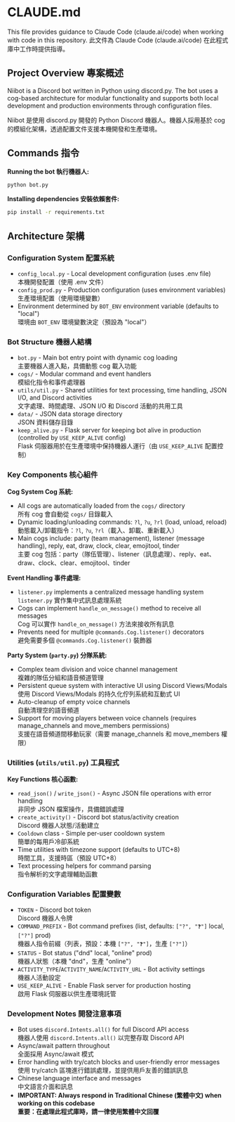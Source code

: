 # CLAUDE.md

This file provides guidance to Claude Code (claude.ai/code) when working with code in this repository.
此文件為 Claude Code (claude.ai/code) 在此程式庫中工作時提供指導。

## Project Overview 專案概述

Niibot is a Discord bot written in Python using discord.py. The bot uses a cog-based architecture for modular functionality and supports both local development and production environments through configuration files.

Niibot 是使用 discord.py 開發的 Python Discord 機器人。機器人採用基於 cog 的模組化架構，透過配置文件支援本機開發和生產環境。

## Commands 指令

**Running the bot 執行機器人:**
```bash
python bot.py
```

**Installing dependencies 安裝依賴套件:**
```bash
pip install -r requirements.txt
```

## Architecture 架構

### Configuration System 配置系統
- `config_local.py` - Local development configuration (uses .env file)  
  本機開發配置（使用 .env 文件）
- `config_prod.py` - Production configuration (uses environment variables)  
  生產環境配置（使用環境變數）
- Environment determined by `BOT_ENV` environment variable (defaults to "local")  
  環境由 `BOT_ENV` 環境變數決定（預設為 "local"）

### Bot Structure 機器人結構
- `bot.py` - Main bot entry point with dynamic cog loading  
  主要機器人進入點，具備動態 cog 載入功能
- `cogs/` - Modular command and event handlers  
  模組化指令和事件處理器
- `utils/util.py` - Shared utilities for text processing, time handling, JSON I/O, and Discord activities  
  文字處理、時間處理、JSON I/O 和 Discord 活動的共用工具
- `data/` - JSON data storage directory  
  JSON 資料儲存目錄
- `keep_alive.py` - Flask server for keeping bot alive in production (controlled by `USE_KEEP_ALIVE` config)  
  Flask 伺服器用於在生產環境中保持機器人運行（由 `USE_KEEP_ALIVE` 配置控制）

### Key Components 核心組件

**Cog System Cog 系統:**
- All cogs are automatically loaded from the `cogs/` directory  
  所有 cog 會自動從 `cogs/` 目錄載入
- Dynamic loading/unloading commands: `?l`, `?u`, `?rl` (load, unload, reload)  
  動態載入/卸載指令：`?l`, `?u`, `?rl`（載入、卸載、重新載入）
- Main cogs include: party (team management), listener (message handling), reply, eat, draw, clock, clear, emojitool, tinder  
  主要 cog 包括：party（隊伍管理）、listener（訊息處理）、reply、eat、draw、clock、clear、emojitool、tinder

**Event Handling 事件處理:**
- `listener.py` implements a centralized message handling system  
  `listener.py` 實作集中式訊息處理系統
- Cogs can implement `handle_on_message()` method to receive all messages  
  Cog 可以實作 `handle_on_message()` 方法來接收所有訊息
- Prevents need for multiple `@commands.Cog.listener()` decorators  
  避免需要多個 `@commands.Cog.listener()` 裝飾器

**Party System (`party.py`) 分隊系統:**
- Complex team division and voice channel management  
  複雜的隊伍分組和語音頻道管理
- Persistent queue system with interactive UI using Discord Views/Modals  
  使用 Discord Views/Modals 的持久化佇列系統和互動式 UI
- Auto-cleanup of empty voice channels  
  自動清理空的語音頻道
- Support for moving players between voice channels (requires manage_channels and move_members permissions)  
  支援在語音頻道間移動玩家（需要 manage_channels 和 move_members 權限）

### Utilities (`utils/util.py`) 工具程式

**Key Functions 核心函數:**
- `read_json()` / `write_json()` - Async JSON file operations with error handling  
  非同步 JSON 檔案操作，具備錯誤處理
- `create_activity()` - Discord bot status/activity creation  
  Discord 機器人狀態/活動建立
- `Cooldown` class - Simple per-user cooldown system  
  簡單的每用戶冷卻系統
- Time utilities with timezone support (defaults to UTC+8)  
  時間工具，支援時區（預設 UTC+8）
- Text processing helpers for command parsing  
  指令解析的文字處理輔助函數

### Configuration Variables 配置變數
- `TOKEN` - Discord bot token  
  Discord 機器人令牌
- `COMMAND_PREFIX` - Bot command prefixes (list, defaults: `["?", "❓"]` local, `["?"]` prod)  
  機器人指令前綴（列表，預設：本機 `["?", "❓"]`，生產 `["?"]`）
- `STATUS` - Bot status ("dnd" local, "online" prod)  
  機器人狀態（本機 "dnd"，生產 "online"）
- `ACTIVITY_TYPE`/`ACTIVITY_NAME`/`ACTIVITY_URL` - Bot activity settings  
  機器人活動設定
- `USE_KEEP_ALIVE` - Enable Flask server for production hosting  
  啟用 Flask 伺服器以供生產環境託管

### Development Notes 開發注意事項
- Bot uses `discord.Intents.all()` for full Discord API access  
  機器人使用 `discord.Intents.all()` 以完整存取 Discord API
- Async/await pattern throughout  
  全面採用 Async/await 模式
- Error handling with try/catch blocks and user-friendly error messages  
  使用 try/catch 區塊進行錯誤處理，並提供用戶友善的錯誤訊息
- Chinese language interface and messages  
  中文語言介面和訊息
- **IMPORTANT: Always respond in Traditional Chinese (繁體中文) when working on this codebase**  
  **重要：在處理此程式庫時，請一律使用繁體中文回覆**